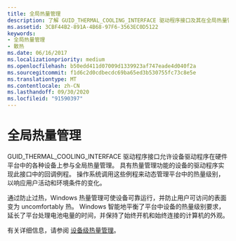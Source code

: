 ```yaml
---
title: 全局热量管理
description: 了解 GUID_THERMAL_COOLING_INTERFACE 驱动程序接口及其在全局热量管理中的使用方式。
ms.assetid: 3CBF44B2-891A-4B68-97F6-3563EC0D5122
keywords:
- 全局热量管理
- 散热
ms.date: 06/16/2017
ms.localizationpriority: medium
ms.openlocfilehash: b50edd411d07009d1339923af747eade4d040f2a
ms.sourcegitcommit: f1d6c2d0cdbecdc69ba65ed3b530755fc73c8e5e
ms.translationtype: MT
ms.contentlocale: zh-CN
ms.lasthandoff: 09/30/2020
ms.locfileid: "91590397"
---
```

# <a name="global-thermal-management"></a>全局热量管理 

GUID_THERMAL_COOLING_INTERFACE 驱动程序接口允许设备驱动程序在硬件平台中的各种设备上参与全局热量管理。 具有热量管理功能的设备的驱动程序实现此接口中的回调例程。 操作系统调用这些例程来动态管理平台中的热量级别，以响应用户活动和环境条件的变化。

通过防止过热，Windows 热量管理可使设备可靠运行，并防止用户可访问的表面变为 uncomfortably 热。 Windows 智能地平衡了平台中设备的热量级别要求，延长了平台处理电池电量的时间，并保持了始终开机和始终连接的计算机的外观。

有关详细信息，请参阅 [设备级热量管理](device-level-thermal-management.md)。

